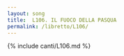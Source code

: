 ```yaml
---
layout: song
title:  L106. IL FUOCO DELLA PASQUA
permalink: /libretto/L106/
---
```

{% include canti/L106.md %}   